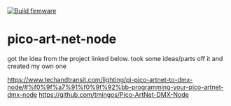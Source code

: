 [![Build firmware](https://github.com/Tommie1236/pico-art-net-node/actions/workflows/cmake-single-platform.yml/badge.svg)](https://github.com/Tommie1236/pico-art-net-node/actions/workflows/cmake-single-platform.yml)

# pico-art-net-node

got the idea from the project linked below. took some ideas/parts off it and created my own one 

https://www.techandtransit.com/lighting/pi-pico-artnet-to-dmx-node/#%f0%9f%a7%91%f0%9f%92%bb-programming-your-pico-artnet-dmx-node
https://github.com/tmingos/Pico-ArtNet-DMX-Node

